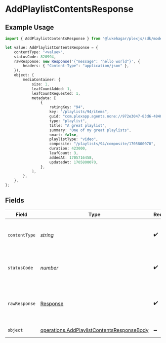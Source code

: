 # AddPlaylistContentsResponse

## Example Usage

```typescript
import { AddPlaylistContentsResponse } from "@lukehagar/plexjs/sdk/models/operations";

let value: AddPlaylistContentsResponse = {
    contentType: "<value>",
    statusCode: 820994,
    rawResponse: new Response('{"message": "hello world"}', {
        headers: { "Content-Type": "application/json" },
    }),
    object: {
        mediaContainer: {
            size: 1,
            leafCountAdded: 1,
            leafCountRequested: 1,
            metadata: [
                {
                    ratingKey: "94",
                    key: "/playlists/94/items",
                    guid: "com.plexapp.agents.none://972e3047-83d6-4848-a000-261f0af26ba2",
                    type: "playlist",
                    title: "A great playlist",
                    summary: "One of my great playlists",
                    smart: false,
                    playlistType: "video",
                    composite: "/playlists/94/composite/1705800070",
                    duration: 423000,
                    leafCount: 3,
                    addedAt: 1705716458,
                    updatedAt: 1705800070,
                },
            ],
        },
    },
};
```

## Fields

| Field                                                                                                           | Type                                                                                                            | Required                                                                                                        | Description                                                                                                     |
| --------------------------------------------------------------------------------------------------------------- | --------------------------------------------------------------------------------------------------------------- | --------------------------------------------------------------------------------------------------------------- | --------------------------------------------------------------------------------------------------------------- |
| `contentType`                                                                                                   | *string*                                                                                                        | :heavy_check_mark:                                                                                              | HTTP response content type for this operation                                                                   |
| `statusCode`                                                                                                    | *number*                                                                                                        | :heavy_check_mark:                                                                                              | HTTP response status code for this operation                                                                    |
| `rawResponse`                                                                                                   | [Response](https://developer.mozilla.org/en-US/docs/Web/API/Response)                                           | :heavy_check_mark:                                                                                              | Raw HTTP response; suitable for custom response parsing                                                         |
| `object`                                                                                                        | [operations.AddPlaylistContentsResponseBody](../../../sdk/models/operations/addplaylistcontentsresponsebody.md) | :heavy_minus_sign:                                                                                              | Playlist Updated                                                                                                |